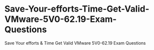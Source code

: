 # Save-Your-efforts-Time-Get-Valid-VMware-5V0-62.19-Exam-Questions
Save Your efforts &amp; Time Get Valid VMware 5V0-62.19 Exam Questions
